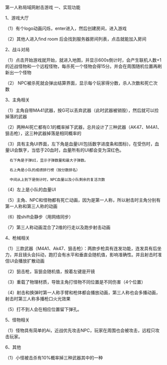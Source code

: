 第一人称局域网射击游戏
一、实现功能

1、游戏大厅

  （1）有个logo动画闪烁，enter进入，然后创建房间，进入游戏
  
  （2）其他人进入find room 后会找到服务器房间列表，点击就能加入房间
  
  
 2、战斗对局
 
 （1）点击开始游戏就开始，就进入地图，并显示600s倒计时，会产生联机人数+1的近战怪物和一个远程怪物，每杀死一个怪物会得15分。并会在周围随机位置再刷新出一个怪物
 
 （2） NPC被杀死就会弹出结算界面，显示每个玩家得分数，杀人次数和死亡次数
 
 3、主角相关
 
 （1）主角自带MA41武器，按G可以丢弃武器（此时武器被销毁），然后就可以捡掉落的武器
 
 （2）两种AI死亡都有0.1的概率掉下武器，总共设计了三种武器（AK47、M4A1、狙击枪），这三种武器掉落是相同概率的
 
 （3）具有主角UI界面，左下角是血量UI(包括数字进度条和图标)，在受伤时，血量UI会飘字，当低于20血时，血量所有的UI都会变为深红色。
 
      右下角是子弹UI，显示子弹数量和最大子弹数。
      
      右上角是小队的成绩排行榜（按分数排名）
      
      中间从上到下是倒计时，NPC血量以及小队剩余的复活次数
      
  （4）左上是小队的血量UI
  
  （5）主角、NPC和怪物都有死亡动画，因为是第一人称，所以射击时主角分别有第一人称和第三人称的动画
  
  （6）按shift会静步（用网络同步）
  
  （7）第三人称动画混合了2维的行走以及跑步射击动画
  
  4、枪械相关
  
  （1）三款武器（M4A1、Ak47、狙击枪）：两款步枪具有连发功能，连发具有后坐力，并且镜头会抖动，跑打会有水平和垂直会随机值，影响准确性。并且射击时准信UI会播放扩散动画
  
  （2）狙击枪，盲狙会随机值，按着左键是开镜
  
  （3）重载了物理材质，导致主角打怪物不同位置是不同伤害（4个位置）
  
  （4）射击和换弹时第一人称手臂和枪体都会播放动画，第三人称也会多播动画，射击时第三人称多播枪口火光效果
  
  （5）打不到人会在相应位置留下弹孔。
  
  5、怪物相关
  
  （1）怪物具有简单的Ai，近战优先攻击NPC，玩家在周围也会被攻击，远程只攻击玩家。
  
  6、其他
  
  （1）小怪被击杀有10%概率掉三种武器其中的一种
  
  
